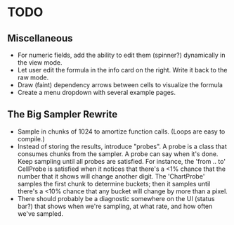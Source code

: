 # TODO

## Miscellaneous

- For numeric fields, add the ability to edit them (spinner?) dynamically in the view mode.
- Let user edit the formula in the info card on the right. Write it back to the raw mode.
- Draw (faint) dependency arrows between cells to visualize the formula
- Create a menu dropdown with several example pages.

## The Big Sampler Rewrite

- Sample in chunks of 1024 to amortize function calls. (Loops are easy to compile.)
- Instead of storing the results, introduce "probes". A probe is a class that consumes chunks from the sampler.
  A probe can say when it's done. Keep sampling until all probes are satisfied.
  For instance, the 'from .. to' CellProbe is satisfied when it notices that there's a <1% chance that the
  number that it shows will change another digit.
  The 'ChartProbe' samples the first chunk to determine buckets; then it samples until there's a <10% chance that any
  bucket will change by more than a pixel.
- There should probably be a diagnostic somewhere on the UI (status bar?) that shows when we're sampling,
  at what rate, and how often we've sampled.
